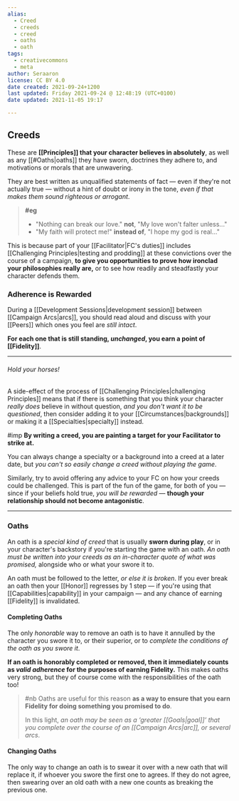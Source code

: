 ```yaml
---
alias:
  - Creed
  - creeds
  - creed
  - oaths
  - oath
tags:
  - creativecommons
  - meta
author: Seraaron
license: CC BY 4.0
date created: 2021-09-24+1200
last updated: Friday 2021-09-24 @ 12:48:19 (UTC+0100)
date updated: 2021-11-05 19:17

---
```


## Creeds

These are **[[Principles]] that your character believes in absolutely**, as well as any [[#Oaths|oaths]] they have sworn, doctrines they adhere to, and motivations or morals that are unwavering.

They are best written as unqualified statements of fact — even if they're not actually true — without a hint of doubt or irony in the tone, _even if that makes them sound righteous or arrogant_.

> **#eg**
>
> -   "Nothing can break our love." **not**, "My love won't falter unless..."
> -   "My faith will protect me!" **instead of**, "I hope my god is real..."

This is because part of your [[Facilitator|FC's duties]] includes [[Challenging Principles|testing and prodding]] at these convictions over the course of a campaign, **to give you opportunities to prove how ironclad your philosophies really are,** or to see how readily and steadfastly your character defends them.

### Adherence is Rewarded

During a [[Development Sessions|development session]] between [[Campaign Arcs|arcs]], you should read aloud and discuss with your [[Peers]] which ones you feel are _still intact_.

**For each one that is still standing, _unchanged_, you earn a point of [[Fidelity]]**.

---

###### Hold your horses!

A side-effect of the process of [[Challenging Principles|challenging Principles]] means that if there is something that you think your character _really does_ believe in without question, _and you don't want it to be questioned_, then consider adding it to your [[Circumstances|backgrounds]] or making it a [[Specialties|specialty]] instead.

#imp **By writing a creed, you are painting a target for your Facilitator to strike at.**

You can always change a specialty or a background into a creed at a later date, but _you can't so easily change a creed without playing the game_.

Similarly, try to avoid offering any advice to your FC on how your creeds could be challenged. This is part of the fun of the game, for both of you — since if your beliefs hold true, _you will be rewarded_ — **though your relationship should not become antagonistic**.

---

### Oaths

An oath is a _special kind of creed_ that is usually **sworn during play**, or in your character's backstory if you're starting the game with an oath. _An oath must be written into your creeds as an in-character quote of what was promised,_ alongside who or what your swore it to.

An oath must be followed to the letter, _or else it is broken_. If you ever break an oath then your [[Honor]] regresses by 1 step — if you're using that [[Capabilities|capability]] in your campaign — and any chance of earning [[Fidelity]] is invalidated.

#### Completing Oaths

The only _honorable_ way to remove an oath is to have it annulled by the character you swore it to, or their superior, or to _complete the conditions of the oath as you swore it_.

**If an oath is honorably completed or removed, then it immediately counts as _valid adherence_ for the purposes of earning Fidelity.** This makes oaths very strong, but they of course come with the responsibilities of the oath too!

> #nb
> Oaths are useful for this reason **as a way to ensure that you earn Fidelity for doing something you promised to do**.
>
> In this light, _an oath may be seen as a ‘greater [[Goals|goal]]’ that you complete over the course of an [[Campaign Arcs|arc]], or several arcs_.

#### Changing Oaths

The only way to change an oath is to swear it over with a new oath that will replace it, if whoever you swore the first one to agrees. If they do not agree, then swearing over an old oath with a new one counts as breaking the previous one.
